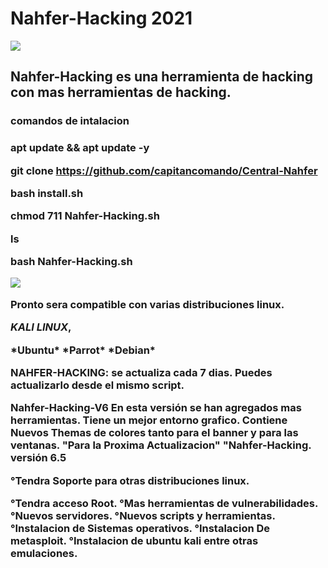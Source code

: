 # Nahfer-Hacking 2021
<img src="https://wwwlegionhackingnahferdata.files.wordpress.com/2020/09/f09f928ee18d9de2839fe0bc98e294bce283a2e0bf98e29ca6e29db0f09f859df09f8590f09f8597f09f8595f09f8594f09f85a1e29db1-e294bce283a2f096a398e29ca6-20200917_184537-1.jpg?w=300">

<h2>Nahfer-Hacking es una herramienta de hacking con mas herramientas de hacking.


<h3>comandos de intalacion<h3>

apt update && apt update -y

git clone https://github.com/capitancomando/Central-Nahfer

bash install.sh 

chmod 711 Nahfer-Hacking.sh

ls

bash Nahfer-Hacking.sh

<img src="https://wwwlegionhackingnahferdata.files.wordpress.com/2020/11/54-9-11-2466-4595-20201023_072309817920374-424317895.jpg?w=300">

Pronto sera compatible con varias distribuciones linux.

*KALI LINUX*,
<html>
*Ubuntu*
</htlm>
<html>
*Parrot*
</html>
*Debian*

NAHFER-HACKING:
se actualiza cada 7 dias.
Puedes actualizarlo desde el mismo script.

Nahfer-Hacking-V6
<htlm>
En esta versión se han agregados mas herramientas.
<htlm>
Tiene un mejor entorno grafico.
<htlm>
Contiene Nuevos Themas de colores tanto para el banner y para las ventanas.
<htlm>
"Para la Proxima Actualizacion"
"Nahfer-Hacking. versión 6.5

°Tendra Soporte para otras distribuciones linux.
<html>
°Tendra acceso Root.
<html>
°Mas herramientas de vulnerabilidades.
<html>
°Nuevos servidores.
<html>
°Nuevos scripts y herramientas.
<html>
°Instalacion de Sistemas operativos.
<html>
°Instalacion De metasploit.
<html>
°Instalacion de ubuntu kali entre otras emulaciones.
<html>

